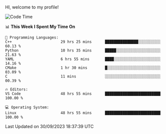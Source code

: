 HI, welcome to my profile!
<!--START_SECTION:waka-->
![Code Time](http://img.shields.io/badge/Code%20Time-1%2C542%20hrs%2018%20mins-blue)

📊 **This Week I Spent My Time On** 

```text
💬 Programming Languages: 
C++                      29 hrs 25 mins      ███████████████░░░░░░░░░░   60.13 % 
Python                   10 hrs 35 mins      █████░░░░░░░░░░░░░░░░░░░░   21.63 % 
YAML                     6 hrs 55 mins       ████░░░░░░░░░░░░░░░░░░░░░   14.16 % 
CMake                    1 hr 30 mins        █░░░░░░░░░░░░░░░░░░░░░░░░   03.09 % 
C                        11 mins             ░░░░░░░░░░░░░░░░░░░░░░░░░   00.39 % 

🔥 Editors: 
VS Code                  48 hrs 55 mins      █████████████████████████   100.00 % 

💻 Operating System: 
Linux                    48 hrs 55 mins      █████████████████████████   100.00 % 
```


 Last Updated on 30/09/2023 18:37:39 UTC
<!--END_SECTION:waka-->

